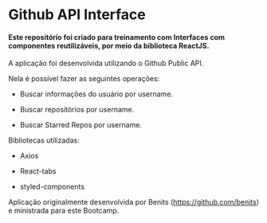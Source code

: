 <h1>Github API Interface</h1>

<h4>Este repositório foi criado para treinamento com Interfaces com componentes reutilizáveis, por meio da biblioteca ReactJS.</h4>

A aplicação foi desenvolvida utilizando o Github Public API.

Nela é possível fazer as seguintes operações:

* Buscar informações do usuário por username.

* Buscar repositórios por username.

* Buscar Starred Repos por username.

Bibliotecas utilizadas:

* Axios

* React-tabs

* styled-components

Aplicação originalmente desenvolvida por Benits (https://github.com/benits) e ministrada para este Bootcamp.


